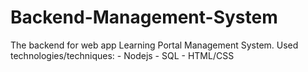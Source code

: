 # Backend-Management-System
The backend for web app Learning Portal Management System.
Used technologies/techniques: 
    - Nodejs
    - SQL
    - HTML/CSS
    
